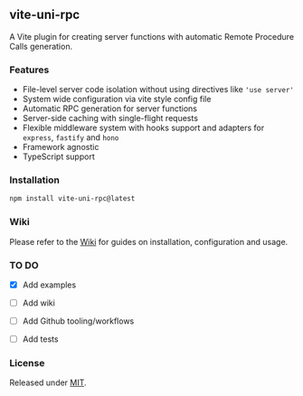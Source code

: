 ## vite-uni-rpc

A Vite plugin for creating server functions with automatic Remote Procedure Calls generation.

### Features

- File-level server code isolation without using directives like `'use server'`
- System wide configuration via vite style config file
- Automatic RPC generation for server functions
- Server-side caching with single-flight requests
- Flexible middleware system with hooks support and adapters for `express`, `fastify` and `hono`
- Framework agnostic
- TypeScript support

### Installation

```bash
npm install vite-uni-rpc@latest
```


### Wiki

Please refer to the [Wiki](/thednp/vite-uni-rpc/wiki) for guides on installation, configuration and usage.


### TO DO

- [x] Add examples
- [ ] Add wiki
- [ ] Add Github tooling/workflows
- [ ] Add tests


### License
Released under [MIT](LICENSE).
